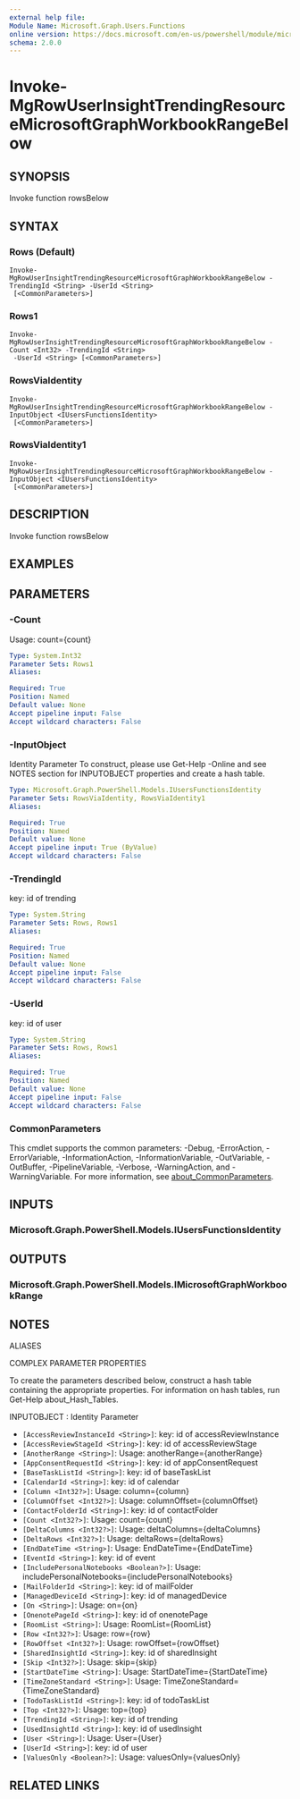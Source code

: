 ```yaml
---
external help file:
Module Name: Microsoft.Graph.Users.Functions
online version: https://docs.microsoft.com/en-us/powershell/module/microsoft.graph.users.functions/invoke-mgrowuserinsighttrendingresourcemicrosoftgraphworkbookrangebelow
schema: 2.0.0
---
```


# Invoke-MgRowUserInsightTrendingResourceMicrosoftGraphWorkbookRangeBelow

## SYNOPSIS
Invoke function rowsBelow

## SYNTAX

### Rows (Default)
```
Invoke-MgRowUserInsightTrendingResourceMicrosoftGraphWorkbookRangeBelow -TrendingId <String> -UserId <String>
 [<CommonParameters>]
```

### Rows1
```
Invoke-MgRowUserInsightTrendingResourceMicrosoftGraphWorkbookRangeBelow -Count <Int32> -TrendingId <String>
 -UserId <String> [<CommonParameters>]
```

### RowsViaIdentity
```
Invoke-MgRowUserInsightTrendingResourceMicrosoftGraphWorkbookRangeBelow -InputObject <IUsersFunctionsIdentity>
 [<CommonParameters>]
```

### RowsViaIdentity1
```
Invoke-MgRowUserInsightTrendingResourceMicrosoftGraphWorkbookRangeBelow -InputObject <IUsersFunctionsIdentity>
 [<CommonParameters>]
```

## DESCRIPTION
Invoke function rowsBelow

## EXAMPLES

## PARAMETERS

### -Count
Usage: count={count}

```yaml
Type: System.Int32
Parameter Sets: Rows1
Aliases:

Required: True
Position: Named
Default value: None
Accept pipeline input: False
Accept wildcard characters: False
```

### -InputObject
Identity Parameter
To construct, please use Get-Help -Online and see NOTES section for INPUTOBJECT properties and create a hash table.

```yaml
Type: Microsoft.Graph.PowerShell.Models.IUsersFunctionsIdentity
Parameter Sets: RowsViaIdentity, RowsViaIdentity1
Aliases:

Required: True
Position: Named
Default value: None
Accept pipeline input: True (ByValue)
Accept wildcard characters: False
```

### -TrendingId
key: id of trending

```yaml
Type: System.String
Parameter Sets: Rows, Rows1
Aliases:

Required: True
Position: Named
Default value: None
Accept pipeline input: False
Accept wildcard characters: False
```

### -UserId
key: id of user

```yaml
Type: System.String
Parameter Sets: Rows, Rows1
Aliases:

Required: True
Position: Named
Default value: None
Accept pipeline input: False
Accept wildcard characters: False
```

### CommonParameters
This cmdlet supports the common parameters: -Debug, -ErrorAction, -ErrorVariable, -InformationAction, -InformationVariable, -OutVariable, -OutBuffer, -PipelineVariable, -Verbose, -WarningAction, and -WarningVariable. For more information, see [about_CommonParameters](http://go.microsoft.com/fwlink/?LinkID=113216).

## INPUTS

### Microsoft.Graph.PowerShell.Models.IUsersFunctionsIdentity

## OUTPUTS

### Microsoft.Graph.PowerShell.Models.IMicrosoftGraphWorkbookRange

## NOTES

ALIASES

COMPLEX PARAMETER PROPERTIES

To create the parameters described below, construct a hash table containing the appropriate properties. For information on hash tables, run Get-Help about_Hash_Tables.


INPUTOBJECT <IUsersFunctionsIdentity>: Identity Parameter
  - `[AccessReviewInstanceId <String>]`: key: id of accessReviewInstance
  - `[AccessReviewStageId <String>]`: key: id of accessReviewStage
  - `[AnotherRange <String>]`: Usage: anotherRange={anotherRange}
  - `[AppConsentRequestId <String>]`: key: id of appConsentRequest
  - `[BaseTaskListId <String>]`: key: id of baseTaskList
  - `[CalendarId <String>]`: key: id of calendar
  - `[Column <Int32?>]`: Usage: column={column}
  - `[ColumnOffset <Int32?>]`: Usage: columnOffset={columnOffset}
  - `[ContactFolderId <String>]`: key: id of contactFolder
  - `[Count <Int32?>]`: Usage: count={count}
  - `[DeltaColumns <Int32?>]`: Usage: deltaColumns={deltaColumns}
  - `[DeltaRows <Int32?>]`: Usage: deltaRows={deltaRows}
  - `[EndDateTime <String>]`: Usage: EndDateTime={EndDateTime}
  - `[EventId <String>]`: key: id of event
  - `[IncludePersonalNotebooks <Boolean?>]`: Usage: includePersonalNotebooks={includePersonalNotebooks}
  - `[MailFolderId <String>]`: key: id of mailFolder
  - `[ManagedDeviceId <String>]`: key: id of managedDevice
  - `[On <String>]`: Usage: on={on}
  - `[OnenotePageId <String>]`: key: id of onenotePage
  - `[RoomList <String>]`: Usage: RoomList={RoomList}
  - `[Row <Int32?>]`: Usage: row={row}
  - `[RowOffset <Int32?>]`: Usage: rowOffset={rowOffset}
  - `[SharedInsightId <String>]`: key: id of sharedInsight
  - `[Skip <Int32?>]`: Usage: skip={skip}
  - `[StartDateTime <String>]`: Usage: StartDateTime={StartDateTime}
  - `[TimeZoneStandard <String>]`: Usage: TimeZoneStandard={TimeZoneStandard}
  - `[TodoTaskListId <String>]`: key: id of todoTaskList
  - `[Top <Int32?>]`: Usage: top={top}
  - `[TrendingId <String>]`: key: id of trending
  - `[UsedInsightId <String>]`: key: id of usedInsight
  - `[User <String>]`: Usage: User={User}
  - `[UserId <String>]`: key: id of user
  - `[ValuesOnly <Boolean?>]`: Usage: valuesOnly={valuesOnly}

## RELATED LINKS

